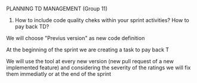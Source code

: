 PLANNING TD MANAGEMENT (Group 11)



1) How to include code quality cheks within your sprint activities? How to pay back TD?

We will choose "Previus version" as new code definition

At the beginning of the sprint we are creating a task to pay back T

We will use the tool at every new version (new pull request of a new implemented feature) and considering the severity of the ratings we will fix them immediatly or at the end of the sprint





